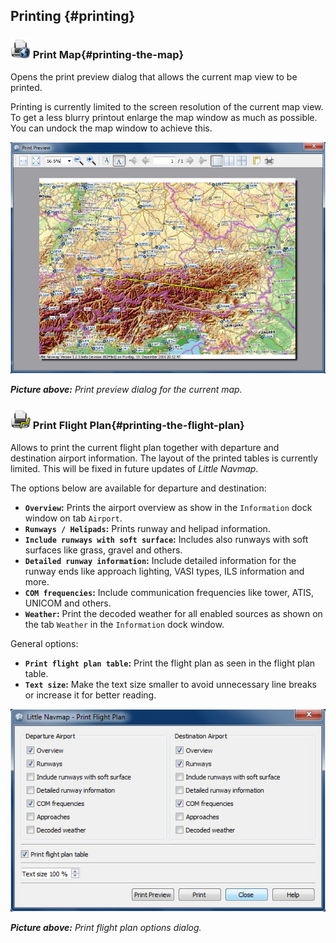 ## Printing {#printing}

### ![Print Map](../images/icons/printmap.png "Print Map") Print Map{#printing-the-map}

Opens the print preview dialog that allows the current map view to be printed.

Printing is currently limited to the screen resolution
of the current map view. To get a less blurry printout enlarge the map window as much as possible. You
can undock the map window to achieve this.

![Print Map Preview Dialog](../images/printmap.jpg "Print Map Preview Dialog")

_**Picture above:** Print preview dialog for the current map._

### ![Print Flight Pan](../images/icons/printflightplan.png "Print Flight Plan") Print Flight Plan{#printing-the-flight-plan}

Allows to print the current flight plan together with departure and destination airport information.
The layout of the printed tables is currently limited. This will be fixed in future updates of _Little Navmap_.

The options below are available for departure and destination:

* **`Overview`:** Prints the airport overview as show in the `Information` dock window on tab `Airport`.
* **`Runways / Helipads`:** Prints runway and helipad information.
* **`Include runways with soft surface`:** Includes also runways with soft surfaces like grass,
gravel and others.
* **`Detailed runway information`:** Include detailed information for the runway ends like approach
lighting, VASI types, ILS information and more.
* **`COM frequencies`:** Include communication frequencies like tower, ATIS, UNICOM and others.
* **`Weather`:** Print the decoded weather for all enabled sources as shown on the tab `Weather` in the `Information` dock window.

General options:

* **`Print flight plan table`:** Print the flight plan as seen in the flight plan table.
* **`Text size`:** Make the text size smaller to avoid unnecessary line breaks or increase it for better reading.

![Print Flight Plan Dialog](../images/printfp.jpg "Print Flight Plan Dialog")

_**Picture above:** Print flight plan options dialog._

